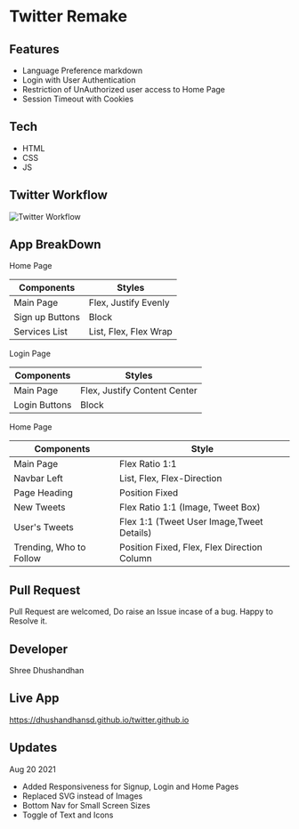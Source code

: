 # Twitter Remake

## Features

- Language Preference markdown
- Login with User Authentication
- Restriction of UnAuthorized user access to Home Page
- Session Timeout with Cookies

## Tech

- HTML
- CSS
- JS

## Twitter Workflow

![Twitter Workflow](https://dhushandhansd.github.io/twitter.github.io/twitter-flow.png)

## App BreakDown

Home Page

| Components      | Styles                |
| --------------- | --------------------- |
| Main Page       | Flex, Justify Evenly  |
| Sign up Buttons | Block                 |
| Services List   | List, Flex, Flex Wrap |

Login Page

| Components    | Styles                       |
| ------------- | ---------------------------- |
| Main Page     | Flex, Justify Content Center |
| Login Buttons | Block                        |

Home Page

| Components              | Style                                       |
| ----------------------- | ------------------------------------------- |
| Main Page               | Flex Ratio 1:1                              |
| Navbar Left             | List, Flex, Flex-Direction                  |
| Page Heading            | Position Fixed                              |
| New Tweets              | Flex Ratio 1:1 (Image, Tweet Box)           |
| User's Tweets           | Flex 1:1 (Tweet User Image,Tweet Details)   |
| Trending, Who to Follow | Position Fixed, Flex, Flex Direction Column |

## Pull Request

Pull Request are welcomed, Do raise an Issue incase of a bug.
Happy to Resolve it.

## Developer

Shree Dhushandhan

## Live App

https://dhushandhansd.github.io/twitter.github.io

## Updates

Aug 20 2021

- Added Responsiveness for Signup, Login and Home Pages
- Replaced SVG instead of Images
- Bottom Nav for Small Screen Sizes
- Toggle of Text and Icons
